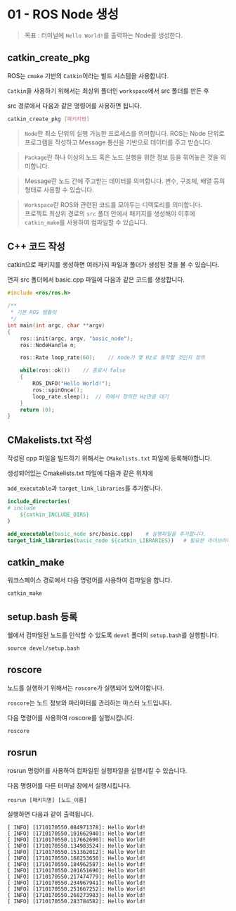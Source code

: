 # 01 - ROS Node 생성

> 목표 : 터미널에 `Hello World!`를 출력하는 Node를 생성한다.

## catkin_create_pkg

ROS는 `cmake` 기반의 `Catkin`이라는 빌드 시스템을 사용합니다.

`Catkin`을 사용하기 위해서는 최상위 폴더인 `workspace`에서 src 폴더를 만든 후

src 경로에서 다음과 같은 명령어를 사용하면 됩니다.

```bash
catkin_create_pkg [패키지명]
```

> `Node`란 최소 단위의 실행 가능한 프로세스를 의미합니다. ROS는 Node 단위로 프로그램을 작성하고 Message 통신을 기반으로 데이터를 주고 받습니다.  

> `Package`란 하나 이상의 노드 혹은 노드 실행을 위한 정보 등을 묶어놓은 것을 의미합니다.  

> Message란 노드 간에 주고받는 데이터를 의미합니다. 변수, 구조체, 배열 등의 형태로 사용할 수 있습니다.  

> `Workspace`란 ROS와 관련된 코드를 모아두는 디렉토리를 의미합니다.  
> 프로젝트 최상위 경로의 `src` 폴더 안에서 패키지를 생성해야 이후에 `catkin_make`를 사용하여 컴파일할 수 있습니다.

## C++ 코드 작성

catkin으로 패키지를 생성하면 여러가지 파일과 폴더가 생성된 것을 볼 수 있습니다.

먼저 src 폴더에서 basic.cpp 파일에 다음과 같은 코드를 생성합니다.

```C++
#include <ros/ros.h>

/**
 * 기본 ROS 템플릿
 */
int main(int argc, char **argv)
{
	ros::init(argc, argv, "basic_node");
	ros::NodeHandle n;

	ros::Rate loop_rate(60);	// node가 몇 Hz로 동작할 것인지 정의

	while(ros::ok())	// 종료시 false
	{
		ROS_INFO("Hello World!");
		ros::spinOnce();
		loop_rate.sleep();	// 위에서 정의한 Hz만큼 대기
	}
	return (0);
}
```

## CMakelists.txt 작성

작성된 cpp 파일을 빌드하기 위해서는 `CMakelists.txt` 파일에 등록해야합니다.

생성되어있는 Cmakelists.txt 파일에 다음과 같은 위치에

`add_executable`과 `target_link_libraries`를 추가합니다.

```cmake
include_directories(
# include
	${catkin_INCLUDE_DIRS}
)

add_executable(basic_node src/basic.cpp)	# 실행파일을 추가합니다.
target_link_libraries(basic_node ${catkin_LIBRARIES})	# 필요한 라이브러리를 가져옵니다.
```

## catkin_make

워크스페이스 경로에서 다음 명령어를 사용하여 컴파일을 합니다.

```shell
catkin_make
```

## setup.bash 등록

쉘에서 컴파일된 노드를 인식할 수 있도록 `devel` 폴더의 `setup.bash`를 실행합니다.

```shell
source devel/setup.bash
```

## roscore

노드를 실행하기 위해서는 `roscore`가 실행되어 있어야합니다.

`roscore`는 노드 정보와 파라미터를 관리하는 마스터 노드입니다.

다음 명령어를 사용하여 roscore를 실행시킵니다.

```
roscore
```

## rosrun

rosrun 명렁어를 사용하여 컴파일된 실행파일을 실행시킬 수 있습니다.

다음 명령어를 다른 터미널 창에서 실행시킵니다.

```
rosrun [패키지명] [노드_이름]
```

실행하면 다음과 같이 출력됩니다.

```shell
[ INFO] [1710170550.084971378]: Hello World!
[ INFO] [1710170550.101662940]: Hello World!
[ INFO] [1710170550.117662690]: Hello World!
[ INFO] [1710170550.134983524]: Hello World!
[ INFO] [1710170550.151362012]: Hello World!
[ INFO] [1710170550.168253650]: Hello World!
[ INFO] [1710170550.184962587]: Hello World!
[ INFO] [1710170550.201651690]: Hello World!
[ INFO] [1710170550.217474779]: Hello World!
[ INFO] [1710170550.234967941]: Hello World!
[ INFO] [1710170550.251667252]: Hello World!
[ INFO] [1710170550.268273983]: Hello World!
[ INFO] [1710170550.283784582]: Hello World!
```
